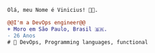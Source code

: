 ```diff
Olá, meu Nome é Vinicius! 👩‍💻.

@@I'm a DevOps engineer@@
+ Moro em São Paulo, Brasil 🇧🇷.
- 26 Anos
# 📖 DevOps, Programming languages, functional
```

<Youre doing great>
<Good things will come to you>
<Drink water and stay awesome>

<SECRET GUEST BOOK>
<ooooooooooooooooo>
<ooooooooooooooooo
|2020-08-23
| damn this quarentine for making us unable to gather our friends for some drinks 
| miss ya!
|-- alemedeiros
|2021-06-23
| https://user-images.githubusercontent.com/66042/128732266-55fc8c78-3bd4-4a99-91fb-521e9ceba127.jpeg
| sdds, Aninha! ❤️
|-- nic>
